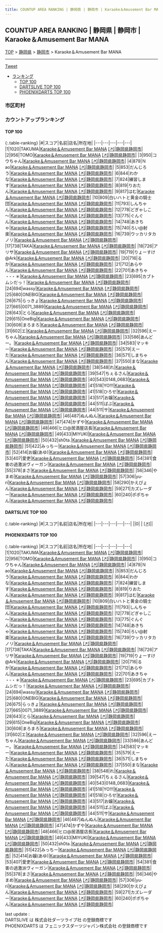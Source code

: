 ```yaml
---
title: COUNTUP AREA RANKING | 静岡県 | 静岡市 | Karaoke＆Amusement Bar MANA
---
```

## COUNTUP AREA RANKING | 静岡県 | 静岡市 | Karaoke＆Amusement Bar MANA

[TOP](/darts/rank/) > [静岡県](/darts/rank/静岡県/) > [静岡市](/darts/rank/静岡県/静岡市/) > Karaoke＆Amusement Bar MANA

___

<a href="https://twitter.com/share?ref_src=twsrc%5Etfw" data-text="COUNTUP AREA RANKING | 静岡県静岡市Karaoke＆Amusement Bar MANA" class="twitter-share-button" data-hashtags="DARTSLIVE,PHOENIXDARTS,darts,ダーツ" data-show-count="false">Tweet</a>

* [ランキング](#カウントアップランキング)
    * [TOP 100](#top-100)
    * [DARTSLIVE TOP 100](#dartslive-top-100)
    * [PHOENIXDARTS TOP 100](#phoenixdarts-top-100)

### 市区町村

<ul>

</ul>

### カウントアップランキング

#### TOP 100



{:.table-ranking}
|#|スコア|名前|店名|所在地|
|---|---|---|---|---|
|1|1020|<span class="rank-name-pd">TAKUMA</span>|<a href="/darts/rank/shops/89057.html">Karaoke＆Amusement Bar MANA</a> <a href="https://vs.phoenixdarts.com/jp/shop/shopDetailInfo/s_89057?s_seq=89057">[↗]</a>|<a href="/darts/rank/静岡県/静岡市">静岡県静岡市</a>|
|2|956|<span class="rank-name-pd">TOMO</span>|<a href="/darts/rank/shops/89057.html">Karaoke＆Amusement Bar MANA</a> <a href="https://vs.phoenixdarts.com/jp/shop/shopDetailInfo/s_89057?s_seq=89057">[↗]</a>|<a href="/darts/rank/静岡県/静岡市">静岡県静岡市</a>|
|3|950|<span class="rank-name-pd">コウちゃん</span>|<a href="/darts/rank/shops/89057.html">Karaoke＆Amusement Bar MANA</a> <a href="https://vs.phoenixdarts.com/jp/shop/shopDetailInfo/s_89057?s_seq=89057">[↗]</a>|<a href="/darts/rank/静岡県/静岡市">静岡県静岡市</a>|
|4|879|<span class="rank-name-pd">Ｎao</span>|<a href="/darts/rank/shops/89057.html">Karaoke＆Amusement Bar MANA</a> <a href="https://vs.phoenixdarts.com/jp/shop/shopDetailInfo/s_89057?s_seq=89057">[↗]</a>|<a href="/darts/rank/静岡県/静岡市">静岡県静岡市</a>|
|5|853|<span class="rank-name-pd">だんじろう</span>|<a href="/darts/rank/shops/89057.html">Karaoke＆Amusement Bar MANA</a> <a href="https://vs.phoenixdarts.com/jp/shop/shopDetailInfo/s_89057?s_seq=89057">[↗]</a>|<a href="/darts/rank/静岡県/静岡市">静岡県静岡市</a>|
|6|844|<span class="rank-name-pd">わかな</span>|<a href="/darts/rank/shops/89057.html">Karaoke＆Amusement Bar MANA</a> <a href="https://vs.phoenixdarts.com/jp/shop/shopDetailInfo/s_89057?s_seq=89057">[↗]</a>|<a href="/darts/rank/静岡県/静岡市">静岡県静岡市</a>|
|7|824|<span class="rank-name-pd">練習します</span>|<a href="/darts/rank/shops/89057.html">Karaoke＆Amusement Bar MANA</a> <a href="https://vs.phoenixdarts.com/jp/shop/shopDetailInfo/s_89057?s_seq=89057">[↗]</a>|<a href="/darts/rank/静岡県/静岡市">静岡県静岡市</a>|
|8|819|<span class="rank-name-pd">りおたん</span>|<a href="/darts/rank/shops/89057.html">Karaoke＆Amusement Bar MANA</a> <a href="https://vs.phoenixdarts.com/jp/shop/shopDetailInfo/s_89057?s_seq=89057">[↗]</a>|<a href="/darts/rank/静岡県/静岡市">静岡県静岡市</a>|
|9|817|<span class="rank-name-pd">はむ</span>|<a href="/darts/rank/shops/89057.html">Karaoke＆Amusement Bar MANA</a> <a href="https://vs.phoenixdarts.com/jp/shop/shopDetailInfo/s_89057?s_seq=89057">[↗]</a>|<a href="/darts/rank/静岡県/静岡市">静岡県静岡市</a>|
|10|809|<span class="rank-name-pd">白いハトと黄金の騎士団</span>|<a href="/darts/rank/shops/89057.html">Karaoke＆Amusement Bar MANA</a> <a href="https://vs.phoenixdarts.com/jp/shop/shopDetailInfo/s_89057?s_seq=89057">[↗]</a>|<a href="/darts/rank/静岡県/静岡市">静岡県静岡市</a>|
|11|793|<span class="rank-name-pd">しんちゃん</span>|<a href="/darts/rank/shops/89057.html">Karaoke＆Amusement Bar MANA</a> <a href="https://vs.phoenixdarts.com/jp/shop/shopDetailInfo/s_89057?s_seq=89057">[↗]</a>|<a href="/darts/rank/静岡県/静岡市">静岡県静岡市</a>|
|12|778|<span class="rank-name-pd">どぎゃしこ～</span>|<a href="/darts/rank/shops/89057.html">Karaoke＆Amusement Bar MANA</a> <a href="https://vs.phoenixdarts.com/jp/shop/shopDetailInfo/s_89057?s_seq=89057">[↗]</a>|<a href="/darts/rank/静岡県/静岡市">静岡県静岡市</a>|
|13|775|<span class="rank-name-pd">ぐんぐん</span>|<a href="/darts/rank/shops/89057.html">Karaoke＆Amusement Bar MANA</a> <a href="https://vs.phoenixdarts.com/jp/shop/shopDetailInfo/s_89057?s_seq=89057">[↗]</a>|<a href="/darts/rank/静岡県/静岡市">静岡県静岡市</a>|
|14|748|<span class="rank-name-pd">あきちゃ</span>|<a href="/darts/rank/shops/89057.html">Karaoke＆Amusement Bar MANA</a> <a href="https://vs.phoenixdarts.com/jp/shop/shopDetailInfo/s_89057?s_seq=89057">[↗]</a>|<a href="/darts/rank/静岡県/静岡市">静岡県静岡市</a>|
|15|740|<span class="rank-name-pd">ろい@射楽</span>|<a href="/darts/rank/shops/89057.html">Karaoke＆Amusement Bar MANA</a> <a href="https://vs.phoenixdarts.com/jp/shop/shopDetailInfo/s_89057?s_seq=89057">[↗]</a>|<a href="/darts/rank/静岡県/静岡市">静岡県静岡市</a>|
|16|739|<span class="rank-name-pd">ウッカリタカノリ</span>|<a href="/darts/rank/shops/89057.html">Karaoke＆Amusement Bar MANA</a> <a href="https://vs.phoenixdarts.com/jp/shop/shopDetailInfo/s_89057?s_seq=89057">[↗]</a>|<a href="/darts/rank/静岡県/静岡市">静岡県静岡市</a>|
|17|738|<span class="rank-name-pd">TAKA</span>|<a href="/darts/rank/shops/89057.html">Karaoke＆Amusement Bar MANA</a> <a href="https://vs.phoenixdarts.com/jp/shop/shopDetailInfo/s_89057?s_seq=89057">[↗]</a>|<a href="/darts/rank/静岡県/静岡市">静岡県静岡市</a>|
|18|726|<span class="rank-name-pd">アリサ</span>|<a href="/darts/rank/shops/89057.html">Karaoke＆Amusement Bar MANA</a> <a href="https://vs.phoenixdarts.com/jp/shop/shopDetailInfo/s_89057?s_seq=89057">[↗]</a>|<a href="/darts/rank/静岡県/静岡市">静岡県静岡市</a>|
|19|719|<span class="rank-name-pd">りょーすけ@Ark</span>|<a href="/darts/rank/shops/89057.html">Karaoke＆Amusement Bar MANA</a> <a href="https://vs.phoenixdarts.com/jp/shop/shopDetailInfo/s_89057?s_seq=89057">[↗]</a>|<a href="/darts/rank/静岡県/静岡市">静岡県静岡市</a>|
|20|716|<span class="rank-name-pd">るか</span>|<a href="/darts/rank/shops/89057.html">Karaoke＆Amusement Bar MANA</a> <a href="https://vs.phoenixdarts.com/jp/shop/shopDetailInfo/s_89057?s_seq=89057">[↗]</a>|<a href="/darts/rank/静岡県/静岡市">静岡県静岡市</a>|
|21|712|<span class="rank-name-pd">あらやん</span>|<a href="/darts/rank/shops/89057.html">Karaoke＆Amusement Bar MANA</a> <a href="https://vs.phoenixdarts.com/jp/shop/shopDetailInfo/s_89057?s_seq=89057">[↗]</a>|<a href="/darts/rank/静岡県/静岡市">静岡県静岡市</a>|
|22|701|<span class="rank-name-pd">あきちゃ ・-・＊</span>|<a href="/darts/rank/shops/89057.html">Karaoke＆Amusement Bar MANA</a> <a href="https://vs.phoenixdarts.com/jp/shop/shopDetailInfo/s_89057?s_seq=89057">[↗]</a>|<a href="/darts/rank/静岡県/静岡市">静岡県静岡市</a>|
|23|695|<span class="rank-name-pd">カブトムシだっ！</span>|<a href="/darts/rank/shops/89057.html">Karaoke＆Amusement Bar MANA</a> <a href="https://vs.phoenixdarts.com/jp/shop/shopDetailInfo/s_89057?s_seq=89057">[↗]</a>|<a href="/darts/rank/静岡県/静岡市">静岡県静岡市</a>|
|24|694|<span class="rank-name-pd">wassy</span>|<a href="/darts/rank/shops/89057.html">Karaoke＆Amusement Bar MANA</a> <a href="https://vs.phoenixdarts.com/jp/shop/shopDetailInfo/s_89057?s_seq=89057">[↗]</a>|<a href="/darts/rank/静岡県/静岡市">静岡県静岡市</a>|
|25|680|<span class="rank-name-pd">ONEBIG</span>|<a href="/darts/rank/shops/89057.html">Karaoke＆Amusement Bar MANA</a> <a href="https://vs.phoenixdarts.com/jp/shop/shopDetailInfo/s_89057?s_seq=89057">[↗]</a>|<a href="/darts/rank/静岡県/静岡市">静岡県静岡市</a>|
|26|675|<span class="rank-name-pd">らっきょ</span>|<a href="/darts/rank/shops/89057.html">Karaoke＆Amusement Bar MANA</a> <a href="https://vs.phoenixdarts.com/jp/shop/shopDetailInfo/s_89057?s_seq=89057">[↗]</a>|<a href="/darts/rank/静岡県/静岡市">静岡県静岡市</a>|
|27|665|<span class="rank-name-pd">0071_3889</span>|<a href="/darts/rank/shops/89057.html">Karaoke＆Amusement Bar MANA</a> <a href="https://vs.phoenixdarts.com/jp/shop/shopDetailInfo/s_89057?s_seq=89057">[↗]</a>|<a href="/darts/rank/静岡県/静岡市">静岡県静岡市</a>|
|28|643|<span class="rank-name-pd">とら</span>|<a href="/darts/rank/shops/89057.html">Karaoke＆Amusement Bar MANA</a> <a href="https://vs.phoenixdarts.com/jp/shop/shopDetailInfo/s_89057?s_seq=89057">[↗]</a>|<a href="/darts/rank/静岡県/静岡市">静岡県静岡市</a>|
|29|615|<span class="rank-name-pd">OneBig</span>|<a href="/darts/rank/shops/89057.html">Karaoke＆Amusement Bar MANA</a> <a href="https://vs.phoenixdarts.com/jp/shop/shopDetailInfo/s_89057?s_seq=89057">[↗]</a>|<a href="/darts/rank/静岡県/静岡市">静岡県静岡市</a>|
|30|608|<span class="rank-name-pd">まろまろ</span>|<a href="/darts/rank/shops/89057.html">Karaoke＆Amusement Bar MANA</a> <a href="https://vs.phoenixdarts.com/jp/shop/shopDetailInfo/s_89057?s_seq=89057">[↗]</a>|<a href="/darts/rank/静岡県/静岡市">静岡県静岡市</a>|
|31|602|<span class="rank-name-pd">エ</span>|<a href="/darts/rank/shops/89057.html">Karaoke＆Amusement Bar MANA</a> <a href="https://vs.phoenixdarts.com/jp/shop/shopDetailInfo/s_89057?s_seq=89057">[↗]</a>|<a href="/darts/rank/静岡県/静岡市">静岡県静岡市</a>|
|32|596|<span class="rank-name-pd">えーちゃん</span>|<a href="/darts/rank/shops/89057.html">Karaoke＆Amusement Bar MANA</a> <a href="https://vs.phoenixdarts.com/jp/shop/shopDetailInfo/s_89057?s_seq=89057">[↗]</a>|<a href="/darts/rank/静岡県/静岡市">静岡県静岡市</a>|
|33|586|<span class="rank-name-pd">あんどー。</span>|<a href="/darts/rank/shops/89057.html">Karaoke＆Amusement Bar MANA</a> <a href="https://vs.phoenixdarts.com/jp/shop/shopDetailInfo/s_89057?s_seq=89057">[↗]</a>|<a href="/darts/rank/静岡県/静岡市">静岡県静岡市</a>|
|34|583|<span class="rank-name-pd">マッキー</span>|<a href="/darts/rank/shops/89057.html">Karaoke＆Amusement Bar MANA</a> <a href="https://vs.phoenixdarts.com/jp/shop/shopDetailInfo/s_89057?s_seq=89057">[↗]</a>|<a href="/darts/rank/静岡県/静岡市">静岡県静岡市</a>|
|35|579|<span class="rank-name-pd">えーた</span>|<a href="/darts/rank/shops/89057.html">Karaoke＆Amusement Bar MANA</a> <a href="https://vs.phoenixdarts.com/jp/shop/shopDetailInfo/s_89057?s_seq=89057">[↗]</a>|<a href="/darts/rank/静岡県/静岡市">静岡県静岡市</a>|
|36|571|<span class="rank-name-pd">しまちゃん</span>|<a href="/darts/rank/shops/89057.html">Karaoke＆Amusement Bar MANA</a> <a href="https://vs.phoenixdarts.com/jp/shop/shopDetailInfo/s_89057?s_seq=89057">[↗]</a>|<a href="/darts/rank/静岡県/静岡市">静岡県静岡市</a>|
|37|550|<span class="rank-name-pd">まな</span>|<a href="/darts/rank/shops/89057.html">Karaoke＆Amusement Bar MANA</a> <a href="https://vs.phoenixdarts.com/jp/shop/shopDetailInfo/s_89057?s_seq=89057">[↗]</a>|<a href="/darts/rank/静岡県/静岡市">静岡県静岡市</a>|
|38|548|<span class="rank-name-pd">れ</span>|<a href="/darts/rank/shops/89057.html">Karaoke＆Amusement Bar MANA</a> <a href="https://vs.phoenixdarts.com/jp/shop/shopDetailInfo/s_89057?s_seq=89057">[↗]</a>|<a href="/darts/rank/静岡県/静岡市">静岡県静岡市</a>|
|39|547|<span class="rank-name-pd">ちぇるさん</span>|<a href="/darts/rank/shops/89057.html">Karaoke＆Amusement Bar MANA</a> <a href="https://vs.phoenixdarts.com/jp/shop/shopDetailInfo/s_89057?s_seq=89057">[↗]</a>|<a href="/darts/rank/静岡県/静岡市">静岡県静岡市</a>|
|40|543|<span class="rank-name-pd">0148_0683</span>|<a href="/darts/rank/shops/89057.html">Karaoke＆Amusement Bar MANA</a> <a href="https://vs.phoenixdarts.com/jp/shop/shopDetailInfo/s_89057?s_seq=89057">[↗]</a>|<a href="/darts/rank/静岡県/静岡市">静岡県静岡市</a>|
|41|518|<span class="rank-name-pd">YO!!!</span>|<a href="/darts/rank/shops/89057.html">Karaoke＆Amusement Bar MANA</a> <a href="https://vs.phoenixdarts.com/jp/shop/shopDetailInfo/s_89057?s_seq=89057">[↗]</a>|<a href="/darts/rank/静岡県/静岡市">静岡県静岡市</a>|
|41|518|<span class="rank-name-pd">ひろせ</span>|<a href="/darts/rank/shops/89057.html">Karaoke＆Amusement Bar MANA</a> <a href="https://vs.phoenixdarts.com/jp/shop/shopDetailInfo/s_89057?s_seq=89057">[↗]</a>|<a href="/darts/rank/静岡県/静岡市">静岡県静岡市</a>|
|43|517|<span class="rank-name-pd">お嬢</span>|<a href="/darts/rank/shops/89057.html">Karaoke＆Amusement Bar MANA</a> <a href="https://vs.phoenixdarts.com/jp/shop/shopDetailInfo/s_89057?s_seq=89057">[↗]</a>|<a href="/darts/rank/静岡県/静岡市">静岡県静岡市</a>|
|44|511|<span class="rank-name-pd">ばぶ</span>|<a href="/darts/rank/shops/89057.html">Karaoke＆Amusement Bar MANA</a> <a href="https://vs.phoenixdarts.com/jp/shop/shopDetailInfo/s_89057?s_seq=89057">[↗]</a>|<a href="/darts/rank/静岡県/静岡市">静岡県静岡市</a>|
|44|511|<span class="rank-name-pd">サ</span>|<a href="/darts/rank/shops/89057.html">Karaoke＆Amusement Bar MANA</a> <a href="https://vs.phoenixdarts.com/jp/shop/shopDetailInfo/s_89057?s_seq=89057">[↗]</a>|<a href="/darts/rank/静岡県/静岡市">静岡県静岡市</a>|
|46|487|<span class="rank-name-pd">ぬんぬん</span>|<a href="/darts/rank/shops/89057.html">Karaoke＆Amusement Bar MANA</a> <a href="https://vs.phoenixdarts.com/jp/shop/shopDetailInfo/s_89057?s_seq=89057">[↗]</a>|<a href="/darts/rank/静岡県/静岡市">静岡県静岡市</a>|
|47|474|<span class="rank-name-pd">かずや</span>|<a href="/darts/rank/shops/89057.html">Karaoke＆Amusement Bar MANA</a> <a href="https://vs.phoenixdarts.com/jp/shop/shopDetailInfo/s_89057?s_seq=89057">[↗]</a>|<a href="/darts/rank/静岡県/静岡市">静岡県静岡市</a>|
|48|466|<span class="rank-name-pd">ヒロ@居酒屋店長</span>|<a href="/darts/rank/shops/89057.html">Karaoke＆Amusement Bar MANA</a> <a href="https://vs.phoenixdarts.com/jp/shop/shopDetailInfo/s_89057?s_seq=89057">[↗]</a>|<a href="/darts/rank/静岡県/静岡市">静岡県静岡市</a>|
|49|433|<span class="rank-name-pd">MIYUKI</span>|<a href="/darts/rank/shops/89057.html">Karaoke＆Amusement Bar MANA</a> <a href="https://vs.phoenixdarts.com/jp/shop/shopDetailInfo/s_89057?s_seq=89057">[↗]</a>|<a href="/darts/rank/静岡県/静岡市">静岡県静岡市</a>|
|50|432|<span class="rank-name-pd">sh0ta.</span>|<a href="/darts/rank/shops/89057.html">Karaoke＆Amusement Bar MANA</a> <a href="https://vs.phoenixdarts.com/jp/shop/shopDetailInfo/s_89057?s_seq=89057">[↗]</a>|<a href="/darts/rank/静岡県/静岡市">静岡県静岡市</a>|
|51|422|<span class="rank-name-pd">みっちー</span>|<a href="/darts/rank/shops/89057.html">Karaoke＆Amusement Bar MANA</a> <a href="https://vs.phoenixdarts.com/jp/shop/shopDetailInfo/s_89057?s_seq=89057">[↗]</a>|<a href="/darts/rank/静岡県/静岡市">静岡県静岡市</a>|
|52|414|<span class="rank-name-pd">お嬢(あゆ)</span>|<a href="/darts/rank/shops/89057.html">Karaoke＆Amusement Bar MANA</a> <a href="https://vs.phoenixdarts.com/jp/shop/shopDetailInfo/s_89057?s_seq=89057">[↗]</a>|<a href="/darts/rank/静岡県/静岡市">静岡県静岡市</a>|
|53|407|<span class="rank-name-pd">愛吏</span>|<a href="/darts/rank/shops/89057.html">Karaoke＆Amusement Bar MANA</a> <a href="https://vs.phoenixdarts.com/jp/shop/shopDetailInfo/s_89057?s_seq=89057">[↗]</a>|<a href="/darts/rank/静岡県/静岡市">静岡県静岡市</a>|
|54|381|<span class="rank-name-pd">食害の過激派ヴィーガン</span>|<a href="/darts/rank/shops/89057.html">Karaoke＆Amusement Bar MANA</a> <a href="https://vs.phoenixdarts.com/jp/shop/shopDetailInfo/s_89057?s_seq=89057">[↗]</a>|<a href="/darts/rank/静岡県/静岡市">静岡県静岡市</a>|
|55|378|<span class="rank-name-pd">まさ</span>|<a href="/darts/rank/shops/89057.html">Karaoke＆Amusement Bar MANA</a> <a href="https://vs.phoenixdarts.com/jp/shop/shopDetailInfo/s_89057?s_seq=89057">[↗]</a>|<a href="/darts/rank/静岡県/静岡市">静岡県静岡市</a>|
|56|346|<span class="rank-name-pd">やまめ</span>|<a href="/darts/rank/shops/89057.html">Karaoke＆Amusement Bar MANA</a> <a href="https://vs.phoenixdarts.com/jp/shop/shopDetailInfo/s_89057?s_seq=89057">[↗]</a>|<a href="/darts/rank/静岡県/静岡市">静岡県静岡市</a>|
|57|306|<span class="rank-name-pd">yu-ri</span>|<a href="/darts/rank/shops/89057.html">Karaoke＆Amusement Bar MANA</a> <a href="https://vs.phoenixdarts.com/jp/shop/shopDetailInfo/s_89057?s_seq=89057">[↗]</a>|<a href="/darts/rank/静岡県/静岡市">静岡県静岡市</a>|
|58|290|<span class="rank-name-pd">かえぴょん</span>|<a href="/darts/rank/shops/89057.html">Karaoke＆Amusement Bar MANA</a> <a href="https://vs.phoenixdarts.com/jp/shop/shopDetailInfo/s_89057?s_seq=89057">[↗]</a>|<a href="/darts/rank/静岡県/静岡市">静岡県静岡市</a>|
|59|271|<span class="rank-name-pd">カズレーダー</span>|<a href="/darts/rank/shops/89057.html">Karaoke＆Amusement Bar MANA</a> <a href="https://vs.phoenixdarts.com/jp/shop/shopDetailInfo/s_89057?s_seq=89057">[↗]</a>|<a href="/darts/rank/静岡県/静岡市">静岡県静岡市</a>|
|60|240|<span class="rank-name-pd">ポポちゃん</span>|<a href="/darts/rank/shops/89057.html">Karaoke＆Amusement Bar MANA</a> <a href="https://vs.phoenixdarts.com/jp/shop/shopDetailInfo/s_89057?s_seq=89057">[↗]</a>|<a href="/darts/rank/静岡県/静岡市">静岡県静岡市</a>|


#### DARTSLIVE TOP 100



{:.table-ranking}
|#|スコア|名前|店名|所在地|
|---|---|---|---|---|
||0|<span class="rank-name-dl"> </span>|<a href="/darts/rank/shops/.html"></a> <a href="">[↗]</a>|<a href="/darts/rank//"></a>|


#### PHOENIXDARTS TOP 100



{:.table-ranking}
|#|スコア|名前|店名|所在地|
|---|---|---|---|---|
|1|1020|<span class="rank-name-pd">TAKUMA</span>|<a href="/darts/rank/shops/89057.html">Karaoke＆Amusement Bar MANA</a> <a href="https://vs.phoenixdarts.com/jp/shop/shopDetailInfo/s_89057?s_seq=89057">[↗]</a>|<a href="/darts/rank/静岡県/静岡市">静岡県静岡市</a>|
|2|956|<span class="rank-name-pd">TOMO</span>|<a href="/darts/rank/shops/89057.html">Karaoke＆Amusement Bar MANA</a> <a href="https://vs.phoenixdarts.com/jp/shop/shopDetailInfo/s_89057?s_seq=89057">[↗]</a>|<a href="/darts/rank/静岡県/静岡市">静岡県静岡市</a>|
|3|950|<span class="rank-name-pd">コウちゃん</span>|<a href="/darts/rank/shops/89057.html">Karaoke＆Amusement Bar MANA</a> <a href="https://vs.phoenixdarts.com/jp/shop/shopDetailInfo/s_89057?s_seq=89057">[↗]</a>|<a href="/darts/rank/静岡県/静岡市">静岡県静岡市</a>|
|4|879|<span class="rank-name-pd">Ｎao</span>|<a href="/darts/rank/shops/89057.html">Karaoke＆Amusement Bar MANA</a> <a href="https://vs.phoenixdarts.com/jp/shop/shopDetailInfo/s_89057?s_seq=89057">[↗]</a>|<a href="/darts/rank/静岡県/静岡市">静岡県静岡市</a>|
|5|853|<span class="rank-name-pd">だんじろう</span>|<a href="/darts/rank/shops/89057.html">Karaoke＆Amusement Bar MANA</a> <a href="https://vs.phoenixdarts.com/jp/shop/shopDetailInfo/s_89057?s_seq=89057">[↗]</a>|<a href="/darts/rank/静岡県/静岡市">静岡県静岡市</a>|
|6|844|<span class="rank-name-pd">わかな</span>|<a href="/darts/rank/shops/89057.html">Karaoke＆Amusement Bar MANA</a> <a href="https://vs.phoenixdarts.com/jp/shop/shopDetailInfo/s_89057?s_seq=89057">[↗]</a>|<a href="/darts/rank/静岡県/静岡市">静岡県静岡市</a>|
|7|824|<span class="rank-name-pd">練習します</span>|<a href="/darts/rank/shops/89057.html">Karaoke＆Amusement Bar MANA</a> <a href="https://vs.phoenixdarts.com/jp/shop/shopDetailInfo/s_89057?s_seq=89057">[↗]</a>|<a href="/darts/rank/静岡県/静岡市">静岡県静岡市</a>|
|8|819|<span class="rank-name-pd">りおたん</span>|<a href="/darts/rank/shops/89057.html">Karaoke＆Amusement Bar MANA</a> <a href="https://vs.phoenixdarts.com/jp/shop/shopDetailInfo/s_89057?s_seq=89057">[↗]</a>|<a href="/darts/rank/静岡県/静岡市">静岡県静岡市</a>|
|9|817|<span class="rank-name-pd">はむ</span>|<a href="/darts/rank/shops/89057.html">Karaoke＆Amusement Bar MANA</a> <a href="https://vs.phoenixdarts.com/jp/shop/shopDetailInfo/s_89057?s_seq=89057">[↗]</a>|<a href="/darts/rank/静岡県/静岡市">静岡県静岡市</a>|
|10|809|<span class="rank-name-pd">白いハトと黄金の騎士団</span>|<a href="/darts/rank/shops/89057.html">Karaoke＆Amusement Bar MANA</a> <a href="https://vs.phoenixdarts.com/jp/shop/shopDetailInfo/s_89057?s_seq=89057">[↗]</a>|<a href="/darts/rank/静岡県/静岡市">静岡県静岡市</a>|
|11|793|<span class="rank-name-pd">しんちゃん</span>|<a href="/darts/rank/shops/89057.html">Karaoke＆Amusement Bar MANA</a> <a href="https://vs.phoenixdarts.com/jp/shop/shopDetailInfo/s_89057?s_seq=89057">[↗]</a>|<a href="/darts/rank/静岡県/静岡市">静岡県静岡市</a>|
|12|778|<span class="rank-name-pd">どぎゃしこ～</span>|<a href="/darts/rank/shops/89057.html">Karaoke＆Amusement Bar MANA</a> <a href="https://vs.phoenixdarts.com/jp/shop/shopDetailInfo/s_89057?s_seq=89057">[↗]</a>|<a href="/darts/rank/静岡県/静岡市">静岡県静岡市</a>|
|13|775|<span class="rank-name-pd">ぐんぐん</span>|<a href="/darts/rank/shops/89057.html">Karaoke＆Amusement Bar MANA</a> <a href="https://vs.phoenixdarts.com/jp/shop/shopDetailInfo/s_89057?s_seq=89057">[↗]</a>|<a href="/darts/rank/静岡県/静岡市">静岡県静岡市</a>|
|14|748|<span class="rank-name-pd">あきちゃ</span>|<a href="/darts/rank/shops/89057.html">Karaoke＆Amusement Bar MANA</a> <a href="https://vs.phoenixdarts.com/jp/shop/shopDetailInfo/s_89057?s_seq=89057">[↗]</a>|<a href="/darts/rank/静岡県/静岡市">静岡県静岡市</a>|
|15|740|<span class="rank-name-pd">ろい@射楽</span>|<a href="/darts/rank/shops/89057.html">Karaoke＆Amusement Bar MANA</a> <a href="https://vs.phoenixdarts.com/jp/shop/shopDetailInfo/s_89057?s_seq=89057">[↗]</a>|<a href="/darts/rank/静岡県/静岡市">静岡県静岡市</a>|
|16|739|<span class="rank-name-pd">ウッカリタカノリ</span>|<a href="/darts/rank/shops/89057.html">Karaoke＆Amusement Bar MANA</a> <a href="https://vs.phoenixdarts.com/jp/shop/shopDetailInfo/s_89057?s_seq=89057">[↗]</a>|<a href="/darts/rank/静岡県/静岡市">静岡県静岡市</a>|
|17|738|<span class="rank-name-pd">TAKA</span>|<a href="/darts/rank/shops/89057.html">Karaoke＆Amusement Bar MANA</a> <a href="https://vs.phoenixdarts.com/jp/shop/shopDetailInfo/s_89057?s_seq=89057">[↗]</a>|<a href="/darts/rank/静岡県/静岡市">静岡県静岡市</a>|
|18|726|<span class="rank-name-pd">アリサ</span>|<a href="/darts/rank/shops/89057.html">Karaoke＆Amusement Bar MANA</a> <a href="https://vs.phoenixdarts.com/jp/shop/shopDetailInfo/s_89057?s_seq=89057">[↗]</a>|<a href="/darts/rank/静岡県/静岡市">静岡県静岡市</a>|
|19|719|<span class="rank-name-pd">りょーすけ@Ark</span>|<a href="/darts/rank/shops/89057.html">Karaoke＆Amusement Bar MANA</a> <a href="https://vs.phoenixdarts.com/jp/shop/shopDetailInfo/s_89057?s_seq=89057">[↗]</a>|<a href="/darts/rank/静岡県/静岡市">静岡県静岡市</a>|
|20|716|<span class="rank-name-pd">るか</span>|<a href="/darts/rank/shops/89057.html">Karaoke＆Amusement Bar MANA</a> <a href="https://vs.phoenixdarts.com/jp/shop/shopDetailInfo/s_89057?s_seq=89057">[↗]</a>|<a href="/darts/rank/静岡県/静岡市">静岡県静岡市</a>|
|21|712|<span class="rank-name-pd">あらやん</span>|<a href="/darts/rank/shops/89057.html">Karaoke＆Amusement Bar MANA</a> <a href="https://vs.phoenixdarts.com/jp/shop/shopDetailInfo/s_89057?s_seq=89057">[↗]</a>|<a href="/darts/rank/静岡県/静岡市">静岡県静岡市</a>|
|22|701|<span class="rank-name-pd">あきちゃ ・-・＊</span>|<a href="/darts/rank/shops/89057.html">Karaoke＆Amusement Bar MANA</a> <a href="https://vs.phoenixdarts.com/jp/shop/shopDetailInfo/s_89057?s_seq=89057">[↗]</a>|<a href="/darts/rank/静岡県/静岡市">静岡県静岡市</a>|
|23|695|<span class="rank-name-pd">カブトムシだっ！</span>|<a href="/darts/rank/shops/89057.html">Karaoke＆Amusement Bar MANA</a> <a href="https://vs.phoenixdarts.com/jp/shop/shopDetailInfo/s_89057?s_seq=89057">[↗]</a>|<a href="/darts/rank/静岡県/静岡市">静岡県静岡市</a>|
|24|694|<span class="rank-name-pd">wassy</span>|<a href="/darts/rank/shops/89057.html">Karaoke＆Amusement Bar MANA</a> <a href="https://vs.phoenixdarts.com/jp/shop/shopDetailInfo/s_89057?s_seq=89057">[↗]</a>|<a href="/darts/rank/静岡県/静岡市">静岡県静岡市</a>|
|25|680|<span class="rank-name-pd">ONEBIG</span>|<a href="/darts/rank/shops/89057.html">Karaoke＆Amusement Bar MANA</a> <a href="https://vs.phoenixdarts.com/jp/shop/shopDetailInfo/s_89057?s_seq=89057">[↗]</a>|<a href="/darts/rank/静岡県/静岡市">静岡県静岡市</a>|
|26|675|<span class="rank-name-pd">らっきょ</span>|<a href="/darts/rank/shops/89057.html">Karaoke＆Amusement Bar MANA</a> <a href="https://vs.phoenixdarts.com/jp/shop/shopDetailInfo/s_89057?s_seq=89057">[↗]</a>|<a href="/darts/rank/静岡県/静岡市">静岡県静岡市</a>|
|27|665|<span class="rank-name-pd">0071_3889</span>|<a href="/darts/rank/shops/89057.html">Karaoke＆Amusement Bar MANA</a> <a href="https://vs.phoenixdarts.com/jp/shop/shopDetailInfo/s_89057?s_seq=89057">[↗]</a>|<a href="/darts/rank/静岡県/静岡市">静岡県静岡市</a>|
|28|643|<span class="rank-name-pd">とら</span>|<a href="/darts/rank/shops/89057.html">Karaoke＆Amusement Bar MANA</a> <a href="https://vs.phoenixdarts.com/jp/shop/shopDetailInfo/s_89057?s_seq=89057">[↗]</a>|<a href="/darts/rank/静岡県/静岡市">静岡県静岡市</a>|
|29|615|<span class="rank-name-pd">OneBig</span>|<a href="/darts/rank/shops/89057.html">Karaoke＆Amusement Bar MANA</a> <a href="https://vs.phoenixdarts.com/jp/shop/shopDetailInfo/s_89057?s_seq=89057">[↗]</a>|<a href="/darts/rank/静岡県/静岡市">静岡県静岡市</a>|
|30|608|<span class="rank-name-pd">まろまろ</span>|<a href="/darts/rank/shops/89057.html">Karaoke＆Amusement Bar MANA</a> <a href="https://vs.phoenixdarts.com/jp/shop/shopDetailInfo/s_89057?s_seq=89057">[↗]</a>|<a href="/darts/rank/静岡県/静岡市">静岡県静岡市</a>|
|31|602|<span class="rank-name-pd">エ</span>|<a href="/darts/rank/shops/89057.html">Karaoke＆Amusement Bar MANA</a> <a href="https://vs.phoenixdarts.com/jp/shop/shopDetailInfo/s_89057?s_seq=89057">[↗]</a>|<a href="/darts/rank/静岡県/静岡市">静岡県静岡市</a>|
|32|596|<span class="rank-name-pd">えーちゃん</span>|<a href="/darts/rank/shops/89057.html">Karaoke＆Amusement Bar MANA</a> <a href="https://vs.phoenixdarts.com/jp/shop/shopDetailInfo/s_89057?s_seq=89057">[↗]</a>|<a href="/darts/rank/静岡県/静岡市">静岡県静岡市</a>|
|33|586|<span class="rank-name-pd">あんどー。</span>|<a href="/darts/rank/shops/89057.html">Karaoke＆Amusement Bar MANA</a> <a href="https://vs.phoenixdarts.com/jp/shop/shopDetailInfo/s_89057?s_seq=89057">[↗]</a>|<a href="/darts/rank/静岡県/静岡市">静岡県静岡市</a>|
|34|583|<span class="rank-name-pd">マッキー</span>|<a href="/darts/rank/shops/89057.html">Karaoke＆Amusement Bar MANA</a> <a href="https://vs.phoenixdarts.com/jp/shop/shopDetailInfo/s_89057?s_seq=89057">[↗]</a>|<a href="/darts/rank/静岡県/静岡市">静岡県静岡市</a>|
|35|579|<span class="rank-name-pd">えーた</span>|<a href="/darts/rank/shops/89057.html">Karaoke＆Amusement Bar MANA</a> <a href="https://vs.phoenixdarts.com/jp/shop/shopDetailInfo/s_89057?s_seq=89057">[↗]</a>|<a href="/darts/rank/静岡県/静岡市">静岡県静岡市</a>|
|36|571|<span class="rank-name-pd">しまちゃん</span>|<a href="/darts/rank/shops/89057.html">Karaoke＆Amusement Bar MANA</a> <a href="https://vs.phoenixdarts.com/jp/shop/shopDetailInfo/s_89057?s_seq=89057">[↗]</a>|<a href="/darts/rank/静岡県/静岡市">静岡県静岡市</a>|
|37|550|<span class="rank-name-pd">まな</span>|<a href="/darts/rank/shops/89057.html">Karaoke＆Amusement Bar MANA</a> <a href="https://vs.phoenixdarts.com/jp/shop/shopDetailInfo/s_89057?s_seq=89057">[↗]</a>|<a href="/darts/rank/静岡県/静岡市">静岡県静岡市</a>|
|38|548|<span class="rank-name-pd">れ</span>|<a href="/darts/rank/shops/89057.html">Karaoke＆Amusement Bar MANA</a> <a href="https://vs.phoenixdarts.com/jp/shop/shopDetailInfo/s_89057?s_seq=89057">[↗]</a>|<a href="/darts/rank/静岡県/静岡市">静岡県静岡市</a>|
|39|547|<span class="rank-name-pd">ちぇるさん</span>|<a href="/darts/rank/shops/89057.html">Karaoke＆Amusement Bar MANA</a> <a href="https://vs.phoenixdarts.com/jp/shop/shopDetailInfo/s_89057?s_seq=89057">[↗]</a>|<a href="/darts/rank/静岡県/静岡市">静岡県静岡市</a>|
|40|543|<span class="rank-name-pd">0148_0683</span>|<a href="/darts/rank/shops/89057.html">Karaoke＆Amusement Bar MANA</a> <a href="https://vs.phoenixdarts.com/jp/shop/shopDetailInfo/s_89057?s_seq=89057">[↗]</a>|<a href="/darts/rank/静岡県/静岡市">静岡県静岡市</a>|
|41|518|<span class="rank-name-pd">YO!!!</span>|<a href="/darts/rank/shops/89057.html">Karaoke＆Amusement Bar MANA</a> <a href="https://vs.phoenixdarts.com/jp/shop/shopDetailInfo/s_89057?s_seq=89057">[↗]</a>|<a href="/darts/rank/静岡県/静岡市">静岡県静岡市</a>|
|41|518|<span class="rank-name-pd">ひろせ</span>|<a href="/darts/rank/shops/89057.html">Karaoke＆Amusement Bar MANA</a> <a href="https://vs.phoenixdarts.com/jp/shop/shopDetailInfo/s_89057?s_seq=89057">[↗]</a>|<a href="/darts/rank/静岡県/静岡市">静岡県静岡市</a>|
|43|517|<span class="rank-name-pd">お嬢</span>|<a href="/darts/rank/shops/89057.html">Karaoke＆Amusement Bar MANA</a> <a href="https://vs.phoenixdarts.com/jp/shop/shopDetailInfo/s_89057?s_seq=89057">[↗]</a>|<a href="/darts/rank/静岡県/静岡市">静岡県静岡市</a>|
|44|511|<span class="rank-name-pd">ばぶ</span>|<a href="/darts/rank/shops/89057.html">Karaoke＆Amusement Bar MANA</a> <a href="https://vs.phoenixdarts.com/jp/shop/shopDetailInfo/s_89057?s_seq=89057">[↗]</a>|<a href="/darts/rank/静岡県/静岡市">静岡県静岡市</a>|
|44|511|<span class="rank-name-pd">サ</span>|<a href="/darts/rank/shops/89057.html">Karaoke＆Amusement Bar MANA</a> <a href="https://vs.phoenixdarts.com/jp/shop/shopDetailInfo/s_89057?s_seq=89057">[↗]</a>|<a href="/darts/rank/静岡県/静岡市">静岡県静岡市</a>|
|46|487|<span class="rank-name-pd">ぬんぬん</span>|<a href="/darts/rank/shops/89057.html">Karaoke＆Amusement Bar MANA</a> <a href="https://vs.phoenixdarts.com/jp/shop/shopDetailInfo/s_89057?s_seq=89057">[↗]</a>|<a href="/darts/rank/静岡県/静岡市">静岡県静岡市</a>|
|47|474|<span class="rank-name-pd">かずや</span>|<a href="/darts/rank/shops/89057.html">Karaoke＆Amusement Bar MANA</a> <a href="https://vs.phoenixdarts.com/jp/shop/shopDetailInfo/s_89057?s_seq=89057">[↗]</a>|<a href="/darts/rank/静岡県/静岡市">静岡県静岡市</a>|
|48|466|<span class="rank-name-pd">ヒロ@居酒屋店長</span>|<a href="/darts/rank/shops/89057.html">Karaoke＆Amusement Bar MANA</a> <a href="https://vs.phoenixdarts.com/jp/shop/shopDetailInfo/s_89057?s_seq=89057">[↗]</a>|<a href="/darts/rank/静岡県/静岡市">静岡県静岡市</a>|
|49|433|<span class="rank-name-pd">MIYUKI</span>|<a href="/darts/rank/shops/89057.html">Karaoke＆Amusement Bar MANA</a> <a href="https://vs.phoenixdarts.com/jp/shop/shopDetailInfo/s_89057?s_seq=89057">[↗]</a>|<a href="/darts/rank/静岡県/静岡市">静岡県静岡市</a>|
|50|432|<span class="rank-name-pd">sh0ta.</span>|<a href="/darts/rank/shops/89057.html">Karaoke＆Amusement Bar MANA</a> <a href="https://vs.phoenixdarts.com/jp/shop/shopDetailInfo/s_89057?s_seq=89057">[↗]</a>|<a href="/darts/rank/静岡県/静岡市">静岡県静岡市</a>|
|51|422|<span class="rank-name-pd">みっちー</span>|<a href="/darts/rank/shops/89057.html">Karaoke＆Amusement Bar MANA</a> <a href="https://vs.phoenixdarts.com/jp/shop/shopDetailInfo/s_89057?s_seq=89057">[↗]</a>|<a href="/darts/rank/静岡県/静岡市">静岡県静岡市</a>|
|52|414|<span class="rank-name-pd">お嬢(あゆ)</span>|<a href="/darts/rank/shops/89057.html">Karaoke＆Amusement Bar MANA</a> <a href="https://vs.phoenixdarts.com/jp/shop/shopDetailInfo/s_89057?s_seq=89057">[↗]</a>|<a href="/darts/rank/静岡県/静岡市">静岡県静岡市</a>|
|53|407|<span class="rank-name-pd">愛吏</span>|<a href="/darts/rank/shops/89057.html">Karaoke＆Amusement Bar MANA</a> <a href="https://vs.phoenixdarts.com/jp/shop/shopDetailInfo/s_89057?s_seq=89057">[↗]</a>|<a href="/darts/rank/静岡県/静岡市">静岡県静岡市</a>|
|54|381|<span class="rank-name-pd">食害の過激派ヴィーガン</span>|<a href="/darts/rank/shops/89057.html">Karaoke＆Amusement Bar MANA</a> <a href="https://vs.phoenixdarts.com/jp/shop/shopDetailInfo/s_89057?s_seq=89057">[↗]</a>|<a href="/darts/rank/静岡県/静岡市">静岡県静岡市</a>|
|55|378|<span class="rank-name-pd">まさ</span>|<a href="/darts/rank/shops/89057.html">Karaoke＆Amusement Bar MANA</a> <a href="https://vs.phoenixdarts.com/jp/shop/shopDetailInfo/s_89057?s_seq=89057">[↗]</a>|<a href="/darts/rank/静岡県/静岡市">静岡県静岡市</a>|
|56|346|<span class="rank-name-pd">やまめ</span>|<a href="/darts/rank/shops/89057.html">Karaoke＆Amusement Bar MANA</a> <a href="https://vs.phoenixdarts.com/jp/shop/shopDetailInfo/s_89057?s_seq=89057">[↗]</a>|<a href="/darts/rank/静岡県/静岡市">静岡県静岡市</a>|
|57|306|<span class="rank-name-pd">yu-ri</span>|<a href="/darts/rank/shops/89057.html">Karaoke＆Amusement Bar MANA</a> <a href="https://vs.phoenixdarts.com/jp/shop/shopDetailInfo/s_89057?s_seq=89057">[↗]</a>|<a href="/darts/rank/静岡県/静岡市">静岡県静岡市</a>|
|58|290|<span class="rank-name-pd">かえぴょん</span>|<a href="/darts/rank/shops/89057.html">Karaoke＆Amusement Bar MANA</a> <a href="https://vs.phoenixdarts.com/jp/shop/shopDetailInfo/s_89057?s_seq=89057">[↗]</a>|<a href="/darts/rank/静岡県/静岡市">静岡県静岡市</a>|
|59|271|<span class="rank-name-pd">カズレーダー</span>|<a href="/darts/rank/shops/89057.html">Karaoke＆Amusement Bar MANA</a> <a href="https://vs.phoenixdarts.com/jp/shop/shopDetailInfo/s_89057?s_seq=89057">[↗]</a>|<a href="/darts/rank/静岡県/静岡市">静岡県静岡市</a>|
|60|240|<span class="rank-name-pd">ポポちゃん</span>|<a href="/darts/rank/shops/89057.html">Karaoke＆Amusement Bar MANA</a> <a href="https://vs.phoenixdarts.com/jp/shop/shopDetailInfo/s_89057?s_seq=89057">[↗]</a>|<a href="/darts/rank/静岡県/静岡市">静岡県静岡市</a>|


<div class="footer border-top border-gray-light mt-5 pt-3 text-right text-gray">
    last update : <span style="font-weight: italic" id="foot_last_modified"></span><br />
    DARTSLIVE は 株式会社ダーツライブ社 の登録商標です<br />
    PHOENIXDARTS は フェニックスダーツジャパン株式会社 の登録商標です<br />
</div>

<script src="https://cdnjs.cloudflare.com/ajax/libs/jquery.tablesorter/2.31.3/js/jquery.tablesorter.min.js" integrity="sha512-qzgd5cYSZcosqpzpn7zF2ZId8f/8CHmFKZ8j7mU4OUXTNRd5g+ZHBPsgKEwoqxCtdQvExE5LprwwPAgoicguNg==" crossorigin="anonymous" referrerpolicy="no-referrer"></script>
<link rel="stylesheet" href="https://cdnjs.cloudflare.com/ajax/libs/jquery.tablesorter/2.31.3/css/theme.default.min.css" integrity="sha512-wghhOJkjQX0Lh3NSWvNKeZ0ZpNn+SPVXX1Qyc9OCaogADktxrBiBdKGDoqVUOyhStvMBmJQ8ZdMHiR3wuEq8+w==" crossorigin="anonymous" referrerpolicy="no-referrer" />
<script>
$(function() {
    $(".table-ranking").tablesorter({sortList:[[0, 0]]});
    $("#foot_last_modified").text(formatDate(new Date(document.lastModified), 'yyyy-MM-dd HH:mm:ss'));
});
</script>

<script async src="https://platform.twitter.com/widgets.js" charset="utf-8"></script>